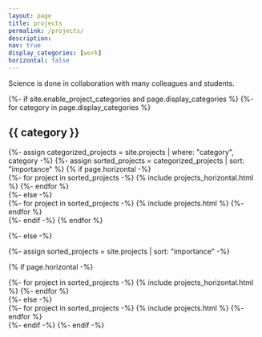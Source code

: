 ```yaml
---
layout: page
title: projects
permalink: /projects/
description: 
nav: true
display_categories: [work]
horizontal: false
---
```


Science is done in collaboration with many colleagues and students.

<!-- ## Students
Interested in doing a project? I am currently recruiting PhD, Honours and internship students.

Please look at the [Swinburne CAS webpage](https://astronomy.swin.edu.au/study/phdprojects.html) and send me an email to <a href="mailto:amoller@swin.edu.au">amoller@swin.edu.au</a>.

## Current Students
Mark Suhr: PhD candidate at Swinbure (Co-supervisor)
Natasha Van Bemmel: PhD candidate at Swinbure (Co-supervisor)
## Past Students
Natalyia Ramos: Erasmus master internship Clermont-Ferrand (Supervisor) -> PhD candidate at IAC Spain
Fiona Panther: PhD ANU (Co-supervisor) -> Postdoc UWA
Bonnie Zhang: PhD ANU (Co-supervisor) -> Google USA
Patrick Armstrong: Undergraduate internship (Co-supervisor) -> PhD Candidate ANU
Also summer and winter projects supervisor.

## Collaborations -->
<div class="projects">
{%- if site.enable_project_categories and page.display_categories %}
  <!-- Display categorized projects -->
  {%- for category in page.display_categories %}
  <h2 class="category">{{ category }}</h2>
  {%- assign categorized_projects = site.projects | where: "category", category -%}
  {%- assign sorted_projects = categorized_projects | sort: "importance" %}
  <!-- Generate cards for each project -->
  {% if page.horizontal -%}
  <div class="container">
    <div class="row row-cols-2">
    {%- for project in sorted_projects -%}
      {% include projects_horizontal.html %}
    {%- endfor %}
    </div>
  </div>
  {%- else -%}
  <div class="grid">
    {%- for project in sorted_projects -%}
      {% include projects.html %}
    {%- endfor %}
  </div>
  {%- endif -%}
  {% endfor %}

{%- else -%}
<!-- Display projects without categories -->
  {%- assign sorted_projects = site.projects | sort: "importance" -%}
  <!-- Generate cards for each project -->
  {% if page.horizontal -%}
  <div class="container">
    <div class="row row-cols-2">
    {%- for project in sorted_projects -%}
      {% include projects_horizontal.html %}
    {%- endfor %}
    </div>
  </div>
  {%- else -%}
  <div class="grid">
    {%- for project in sorted_projects -%}
      {% include projects.html %}
    {%- endfor %}
  </div>
  {%- endif -%}
{%- endif -%}
</div>
